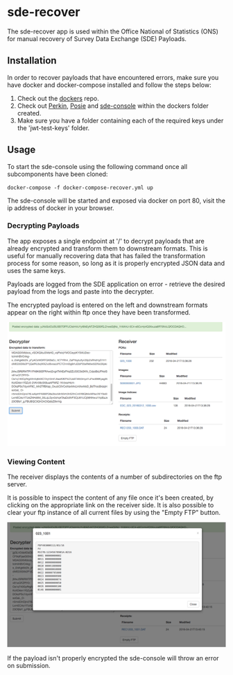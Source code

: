 # sde-recover

The sde-recover app is used within the Office National of Statistics (ONS) for manual recovery of Survey Data Exchange (SDE) Payloads.

## Installation

In order to recover payloads that have encountered errors, make sure you have docker and docker-compose installed and follow the steps below:

1. Check out the [dockers](https://github.com/ONSdigital/dockers) repo.
2. Check out [Perkin](https://github.com/ONSdigital/perkin), [Posie](https://github.com/ONSdigital/posie) and [sde-console](https://github.com/ONSdigital/sde-console) within the dockers folder created.
3. Make sure you have a folder containing each of the required keys under the 'jwt-test-keys' folder.

## Usage

To start the sde-console using the following command once all subcomponents have been cloned:

	docker-compose -f docker-compose-recover.yml up

The sde-console will be started and exposed via docker on port 80, visit the ip address of docker in your browser. 

### Decrypting Payloads 

The app exposes a single endpoint at '/' to decrypt payloads that are already encrypted and transform them to downstream formats. This is useful for manually recovering data that has failed the transformation process for some reason, so long as it is properly encrypted JSON data and uses the same keys. 

Payloads are logged from the SDE application on error - retrieve the desired payload from the logs and paste into the decrypter.

The encrypted payload is entered on the left and downstream formats appear on the right within ftp once they have been transformed.

![Encrypted Submitter](images/encrypted.png)

### Viewing Content

The receiver displays the contents of a number of subdirectories on the ftp server.

It is possible to inspect the content of any file once it's been created, by clicking on the appropriate link on the receiver side. It is also possible to clear your ftp instance of all current files by using the "Empty FTP" button.

![Encrypted File View](images/fileview.png)

If the payload isn't properly encrypted the sde-console will throw an error on submission.